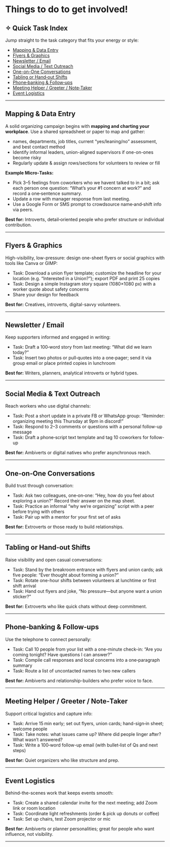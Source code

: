 
# Things to do to get involved!

## ✧ Quick Task Index

Jump straight to the task category that fits your energy or style:

- [Mapping & Data Entry](#mapping--data-entry)
- [Flyers & Graphics](#flyers--graphics)
- [Newsletter / Email](#newsletter--email)
- [Social Media / Text Outreach](#social-media--text-outreach)
- [One-on-One Conversations](#oneonone-conversations)
- [Tabling or Hand‑out Shifts](#tabling-or-handout-shifts)
- [Phone‑banking & Follow‑ups](#phonebanking--followups)
- [Meeting Helper / Greeter / Note‑Taker](#meeting-helper--greeter--notetaker)
- [Event Logistics](#event-logistics)

---

## Mapping & Data Entry

A solid organizing campaign begins with **mapping and charting your workplace**. Use a shared spreadsheet or paper to map and gather:
- names, departments, job titles, current “yes/leaning/no” assessment, and best contact method
- Identify informal leaders, union-aligned supervisors if one-on-ones become risky  
- Regularly update & assign rows/sections for volunteers to review or fill

**Example Micro‑Tasks:**
- Pick 3–5 feelings from coworkers who we havent talked to in a bit; ask each person one question: “What’s your #1 concern at work?” and record a one‑sentence summary.
- Update a row with manager response from last meeting.
- Use a Google Form or SMS prompt to crowdsource name‑and‑shift info via peers.

**Best for:** Introverts, detail‑oriented people who prefer structure or individual contribution.

---

## Flyers & Graphics

High-visibility, low-pressure: design one-sheet flyers or social graphics with tools like Canva or GIMP:
- Task: Download a union flyer template; customize the headline for your location (e.g. “Interested in a Union?”); export PDF and print 25 copies  
- Task: Design a simple Instagram story square (1080×1080 px) with a worker quote about safety concerns  
- Share your design for feedback

**Best for:** Creatives, introverts, digital-savvy volunteers.

---

## Newsletter / Email

Keep supporters informed and engaged in writing:
- Task: Draft a 100‑word story from last meeting: “What did we learn today?”  
- Task: Insert two photos or pull‑quotes into a one‑pager; send it via group email or place printed copies in lunchroom  

**Best for:** Writers, planners, analytical introverts or hybrid types.

---

## Social Media & Text Outreach

Reach workers who use digital channels:
- Task: Post a short update in a private FB or WhatsApp group: “Reminder: organizing meeting this Thursday at 9pm in discord!”  
- Task: Respond to 2–3 comments or questions with a personal follow-up message  
- Task: Draft a phone‑script text template and tag 10 coworkers for follow-up

**Best for:** Ambiverts or digital natives who prefer asynchronous reach.

---

## One‑on‑One Conversations

Build trust through conversation:
- Task: Ask two colleagues, one‑on‑one: “Hey, how do you feel about exploring a union?” Record their answer on the map sheet.  
- Task: Practice an informal “why we’re organizing” script with a peer before trying with others  
- Task: Pair up with a mentor for your first set of asks

**Best for:** Extroverts or those ready to build relationships.

---

## Tabling or Hand‑out Shifts

Raise visibility and open casual conversations:
- Task: Stand by the breakroom entrance with flyers and union cards; ask five people: “Ever thought about forming a union?”  
- Task: Rotate one-hour shifts between volunteers at lunchtime or first shift arrival  
- Task: Hand out flyers and joke, “No pressure—but anyone want a union sticker?”

**Best for:** Extroverts who like quick chats without deep commitment.

---

## Phone‑banking & Follow‑ups

Use the telephone to connect personally:
- Task: Call 10 people from your list with a one-minute check-in: “Are you coming tonight? Have questions I can answer?”  
- Task: Compile call responses and local concerns into a one‑paragraph summary  
- Task: Route a list of uncontacted names to two new callers

**Best for:** Ambiverts and relationship-builders who prefer voice to face.

---

## Meeting Helper / Greeter / Note‑Taker

Support critical logistics and capture info:
- Task: Arrive 15 min early; set out flyers, union cards; hand-sign‑in sheet; welcome people  
- Task: Take notes: what issues came up? Where did people linger after? What wasn’t answered?  
- Task: Write a 100‑word follow-up email (with bullet‑list of Qs and next steps)

**Best for:** Quiet organizers who like structure and prep.

---

## Event Logistics

Behind-the-scenes work that keeps events smooth:
- Task: Create a shared calendar invite for the next meeting; add Zoom link or room location  
- Task: Coordinate light refreshments (order & pick up donuts or coffee)  
- Task: Set up chairs, test Zoom projector or mic

**Best for:** Ambiverts or planner personalities; great for people who want influence, not visibility.

---

